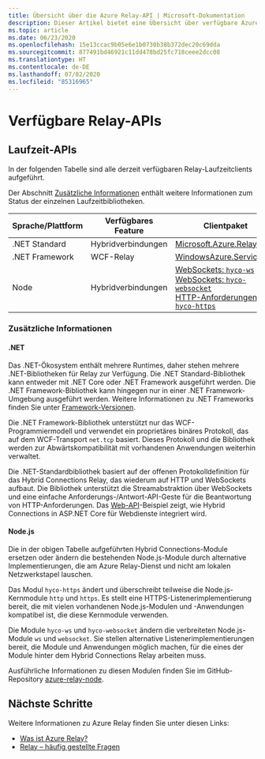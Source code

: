 ```yaml
---
title: Übersicht über die Azure Relay-API | Microsoft-Dokumentation
description: Dieser Artikel bietet eine Übersicht über verfügbare Azure Relay-APIs (.NET Standard, .NET Framework, Node.js usw.).
ms.topic: article
ms.date: 06/23/2020
ms.openlocfilehash: 15e13ccac9b05e6e1b0730b38b372dec20c69dda
ms.sourcegitcommit: 877491bd46921c11dd478bd25fc718ceee2dcc08
ms.translationtype: HT
ms.contentlocale: de-DE
ms.lasthandoff: 07/02/2020
ms.locfileid: "85316965"
---
```

# <a name="available-relay-apis"></a>Verfügbare Relay-APIs

## <a name="runtime-apis"></a>Laufzeit-APIs

In der folgenden Tabelle sind alle derzeit verfügbaren Relay-Laufzeitclients aufgeführt.

Der Abschnitt [Zusätzliche Informationen](#additional-information) enthält weitere Informationen zum Status der einzelnen Laufzeitbibliotheken.

| Sprache/Plattform | Verfügbares Feature | Clientpaket | Repository |
| --- | --- | --- | --- |
| .NET Standard | Hybridverbindungen | [Microsoft.Azure.Relay](https://www.nuget.org/packages/Microsoft.Azure.Relay/) | [GitHub](https://github.com/azure/azure-relay-dotnet) |
| .NET Framework | WCF-Relay | [WindowsAzure.ServiceBus](https://www.nuget.org/packages/WindowsAzure.ServiceBus/) | – |
| Node | Hybridverbindungen | [WebSockets: `hyco-ws`](https://www.npmjs.com/package/hyco-ws)<br/>[WebSockets: `hyco-websocket`](https://www.npmjs.com/package/hyco-websocket)<br/>[HTTP-Anforderungen: `hyco-https`](https://www.npmjs.com/package/hyco-https) | [GitHub](https://github.com/Azure/azure-relay-node) |

### <a name="additional-information"></a>Zusätzliche Informationen

#### <a name="net"></a>.NET

Das .NET-Ökosystem enthält mehrere Runtimes, daher stehen mehrere .NET-Bibliotheken für Relay zur Verfügung. Die .NET Standard-Bibliothek kann entweder mit .NET Core oder .NET Framework ausgeführt werden. Die .NET Framework-Bibliothek kann hingegen nur in einer .NET Framework-Umgebung ausgeführt werden. Weitere Informationen zu .NET Frameworks finden Sie unter [Framework-Versionen](/dotnet/articles/standard/frameworks).

Die .NET Framework-Bibliothek unterstützt nur das WCF-Programmiermodell und verwendet ein proprietäres binäres Protokoll, das auf dem WCF-Transport `net.tcp` basiert. Dieses Protokoll und die Bibliothek werden zur Abwärtskompatibilität mit vorhandenen Anwendungen weiterhin verwaltet.

Die .NET-Standardbibliothek basiert auf der offenen Protokolldefinition für das Hybrid Connections Relay, das wiederum auf HTTP und WebSockets aufbaut. Die Bibliothek unterstützt die Streamabstraktion über WebSockets und eine einfache Anforderungs-/Antwort-API-Geste für die Beantwortung von HTTP-Anforderungen. Das [Web-API](https://github.com/Azure/azure-relay-dotnet)-Beispiel zeigt, wie Hybrid Connections in ASP.NET Core für Webdienste integriert wird.

#### <a name="nodejs"></a>Node.js

Die in der obigen Tabelle aufgeführten Hybrid Connections-Module ersetzen oder ändern die bestehenden Node.js-Module durch alternative Implementierungen, die am Azure Relay-Dienst und nicht am lokalen Netzwerkstapel lauschen.

Das Modul `hyco-https` ändert und überschreibt teilweise die Node.js-Kernmodule `http` und `https`. Es stellt eine HTTPS-Listenerimplementierung bereit, die mit vielen vorhandenen Node.js-Modulen und -Anwendungen kompatibel ist, die diese Kernmodule verwenden.

Die Module `hyco-ws` und `hyco-websocket` ändern die verbreiteten Node.js-Module `ws` und `websocket`. Sie stellen alternative Listenerimplementierungen bereit, die Module und Anwendungen möglich machen, für die eines der Module hinter dem Hybrid Connections Relay arbeiten muss.

Ausführliche Informationen zu diesen Modulen finden Sie im GitHub-Repository [azure-relay-node](https://github.com/Azure/azure-relay-node).

## <a name="next-steps"></a>Nächste Schritte

Weitere Informationen zu Azure Relay finden Sie unter diesen Links:
* [Was ist Azure Relay?](relay-what-is-it.md)
* [Relay – häufig gestellte Fragen](relay-faq.md)
